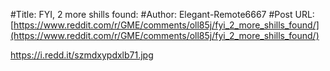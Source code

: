 #Title: FYI, 2 more shills found:
#Author: Elegant-Remote6667
#Post URL: [https://www.reddit.com/r/GME/comments/oll85j/fyi_2_more_shills_found/](https://www.reddit.com/r/GME/comments/oll85j/fyi_2_more_shills_found/)


https://i.redd.it/szmdxypdxlb71.jpg